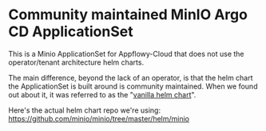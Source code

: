 # Community maintained MinIO Argo CD ApplicationSet

This is a Minio ApplicationSet for Appflowy-Cloud that does not use the operator/tenant architecture helm charts.

The main difference, beyond the lack of an operator, is that the helm chart the ApplicationSet is built around is community maintained. When we found out about it, it was referred to as the "[vanilla helm chart](https://github.com/minio/charts/blob/800de17ed357580ef8db8b191d7ff90a6724fecd/README.md#a-vanilla-helm-chart-is-available-here-helm-chart-vanilla-without-the-operator)".

Here's the actual helm chart repo we're using: https://github.com/minio/minio/tree/master/helm/minio
